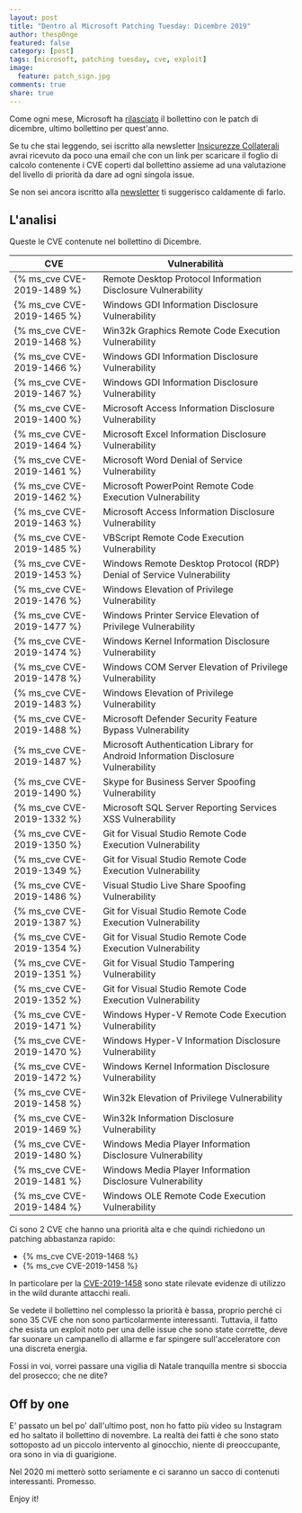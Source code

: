 ```yaml
---
layout: post
title: "Dentro al Microsoft Patching Tuesday: Dicembre 2019"
author: thesp0nge
featured: false
category: [post]
tags: [microsoft, patching tuesday, cve, exploit]
image:
  feature: patch_sign.jpg
comments: true
share: true
---
```


Come ogni mese, Microsoft ha [rilasciato](https://portal.msrc.microsoft.com/en-us/security-guidance/releasenotedetail/2019-Dec) il bollettino con le patch di dicembre, ultimo bollettino per quest'anno.

Se tu che stai leggendo, sei iscritto alla newsletter [Insicurezze
Collaterali](https://codiceinsicuro.it/newsletter/) avrai ricevuto da poco una
email che con un link per scaricare il foglio di calcolo contenente i CVE
coperti dal bollettino assieme ad una valutazione del livello di priorità da
dare ad ogni singola issue.

Se non sei ancora iscritto alla
[newsletter](https://codiceinsicuro.it/newsletter/) ti suggerisco caldamente di
farlo.

## L'analisi

Queste le CVE contenute nel bollettino di Dicembre.

| CVE | Vulnerabilità | 
|-----|---------------|
| {% ms_cve CVE-2019-1489 %} | Remote Desktop Protocol Information Disclosure Vulnerability |
| {% ms_cve CVE-2019-1465 %} | Windows GDI Information Disclosure Vulnerability |
| {% ms_cve CVE-2019-1468 %} | Win32k Graphics Remote Code Execution Vulnerability |
| {% ms_cve CVE-2019-1466 %} | Windows GDI Information Disclosure Vulnerability |
| {% ms_cve CVE-2019-1467 %} | Windows GDI Information Disclosure Vulnerability |
| {% ms_cve CVE-2019-1400 %} | Microsoft Access Information Disclosure Vulnerability |
| {% ms_cve CVE-2019-1464 %} | Microsoft Excel Information Disclosure Vulnerability |
| {% ms_cve CVE-2019-1461 %} | Microsoft Word Denial of Service Vulnerability |
| {% ms_cve CVE-2019-1462 %} | Microsoft PowerPoint Remote Code Execution Vulnerability |
| {% ms_cve CVE-2019-1463 %} | Microsoft Access Information Disclosure Vulnerability |
| {% ms_cve CVE-2019-1485 %} | VBScript Remote Code Execution Vulnerability |
| {% ms_cve CVE-2019-1453 %} | Windows Remote Desktop Protocol (RDP) Denial of Service Vulnerability |
| {% ms_cve CVE-2019-1476 %} | Windows Elevation of Privilege Vulnerability |
| {% ms_cve CVE-2019-1477 %} | Windows Printer Service Elevation of Privilege Vulnerability |
| {% ms_cve CVE-2019-1474 %} | Windows Kernel Information Disclosure Vulnerability |
| {% ms_cve CVE-2019-1478 %} | Windows COM Server Elevation of Privilege Vulnerability |
| {% ms_cve CVE-2019-1483 %} | Windows Elevation of Privilege Vulnerability |
| {% ms_cve CVE-2019-1488 %} | Microsoft Defender Security Feature Bypass Vulnerability |
| {% ms_cve CVE-2019-1487 %} | Microsoft Authentication Library for Android Information Disclosure Vulnerability |
| {% ms_cve CVE-2019-1490 %} | Skype for Business Server Spoofing Vulnerability |
| {% ms_cve CVE-2019-1332 %} | Microsoft SQL Server Reporting Services XSS Vulnerability |
| {% ms_cve CVE-2019-1350 %} | Git for Visual Studio Remote Code Execution Vulnerability |
| {% ms_cve CVE-2019-1349 %} | Git for Visual Studio Remote Code Execution Vulnerability |
| {% ms_cve CVE-2019-1486 %} | Visual Studio Live Share Spoofing Vulnerability |
| {% ms_cve CVE-2019-1387 %} | Git for Visual Studio Remote Code Execution Vulnerability |
| {% ms_cve CVE-2019-1354 %} | Git for Visual Studio Remote Code Execution Vulnerability |
| {% ms_cve CVE-2019-1351 %} | Git for Visual Studio Tampering Vulnerability |
| {% ms_cve CVE-2019-1352 %} | Git for Visual Studio Remote Code Execution Vulnerability |
| {% ms_cve CVE-2019-1471 %} | Windows Hyper-V Remote Code Execution Vulnerability |
| {% ms_cve CVE-2019-1470 %} | Windows Hyper-V Information Disclosure Vulnerability |
| {% ms_cve CVE-2019-1472 %} | Windows Kernel Information Disclosure Vulnerability |
| {% ms_cve CVE-2019-1458 %} | Win32k Elevation of Privilege Vulnerability |
| {% ms_cve CVE-2019-1469 %} | Win32k Information Disclosure Vulnerability |
| {% ms_cve CVE-2019-1480 %} | Windows Media Player Information Disclosure Vulnerability |
| {% ms_cve CVE-2019-1481 %} | Windows Media Player Information Disclosure Vulnerability |
| {% ms_cve CVE-2019-1484 %} | Windows OLE Remote Code Execution Vulnerability |


Ci sono 2 CVE che hanno una priorità alta e che quindi richiedono un patching abbastanza rapido:

* {% ms_cve CVE-2019-1468 %}
* {% ms_cve CVE-2019-1458 %}

In particolare per la [CVE-2019-1458](https://securelist.com/windows-0-day-exploit-cve-2019-1458-used-in-operation-wizardopium/95432/) sono state rilevate evidenze di utilizzo in the wild durante attacchi reali.

Se vedete il bollettino nel complesso la priorità è bassa, proprio perché ci sono 35 CVE che non sono particolarmente interessanti. Tuttavia, il fatto che esista un exploit noto per una delle issue che sono state corrette, deve far suonare un campanello di allarme e far spingere sull'acceleratore con una discreta energia.

Fossi in voi, vorrei passare una vigilia di Natale tranquilla mentre si sboccia del prosecco; che ne dite?

## Off by one

E' passato un bel po' dall'ultimo post, non ho fatto più video su Instagram ed ho saltato il bollettino di novembre. La realtà dei fatti è che sono stato sottoposto ad un piccolo intervento al ginocchio, niente di preoccupante, ora sono in via di guarigione.

Nel 2020 mi metterò sotto seriamente e ci saranno un sacco di contenuti interessanti. Promesso.


Enjoy it!
